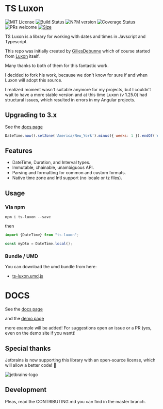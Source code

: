 # TS Luxon

[![MIT License][license-image]][license] [![Build Status][gh-actions-image]][gh-actions-url] [![NPM version][npm-version-image]][npm-url] [![Coverage Status][test-coverage-image]][test-coverage-url] ![PRs welcome][contributing-image]
[![Size](https://img.shields.io/bundlephobia/minzip/ts-luxon)](https://unpkg.com/ts-luxon@latest/bundles/ts-luxon.umd.min.js)

TS Luxon is a library for working with dates and times in Javscript and Typescript.

This repo was initially created by [GillesDebunne]([initial-autor]) which of course started from [Luxon]([original-luxon]) itself.

Many thanks to both of them for this fantastic work. 

I decided to fork his work, because we don't know for sure if and when Luxon will adopt this source.

I realized moment wasn't suitable anymore for my projects, but I couldn't wait to have a more stable version and at this time Luxon (v 1.25.0) had structural issues, which resulted in errors in my Angular projects.

## Upgrading to 3.x

See the [docs page](https://tonysamperi.github.io/ts-luxon/docs)

```js
DateTime.now().setZone('America/New_York').minus({ weeks: 1 }).endOf('day').toISO();
```

## Features
 * DateTime, Duration, and Interval types.
 * Immutable, chainable, unambiguous API.
 * Parsing and formatting for common and custom formats.
 * Native time zone and Intl support (no locale or tz files).

## Usage

### Via npm

`npm i ts-luxon --save`

then

```typescript
import {DateTime} from "ts-luxon";

const myDto = DateTime.local();
```

### Bundle / UMD

You can download the umd bundle from here:

* [ts-luxon.umd.js](https://unpkg.com/ts-luxon@latest/dist/ts-luxon.umd.js)

# DOCS

See the [docs page](https://tonysamperi.github.io/ts-luxon/docs)

and the [demo page](https://tonysamperi.github.io/ts-luxon)

more example will be added! For suggestions open an issue or a PR (yes, even on the demo site if you want)!

## Special thanks

Jetbrains is now supporting this library with an open-source license, which will allow a better code! 🎉

![jetbrains-logo](https://user-images.githubusercontent.com/5957244/150580991-863d6fba-1090-4924-b26c-be19c6310f24.svg)

## Development

Pleas, read the CONTRIBUTING.md you can find in the master branch.

[initial-author]: https://github.com/GillesDebunne
[original-luxon]: https://github.com/moment/luxon
[license-image]: http://img.shields.io/badge/license-MIT-blue.svg
[license]: license.md

[gh-actions-url]: https://github.com/tonysamperi/ts-luxon/actions?query=workflow%3A%22Docker+tests%22
[gh-actions-image]: https://github.com/tonysamperi/ts-luxon/workflows/Docker%20tests/badge.svg?branch=master

[npm-url]: https://npmjs.org/package/ts-luxon
[npm-version-image]: https://badge.fury.io/js/ts-luxon.svg

[doc-url]: https://tonysamperi.github.io/ts-luxon/
[doc-coverage-image]: https://moment.github.io/luxon/docs/badge.svg

[test-coverage-url]: https://codecov.io/gh/tonysamperi/ts-luxon
[test-coverage-image]: https://codecov.io/gh/tonysamperi/ts-luxon/branch/master/graph/badge.svg

[contributing-image]: https://img.shields.io/badge/PRs-welcome-brightgreen.svg


